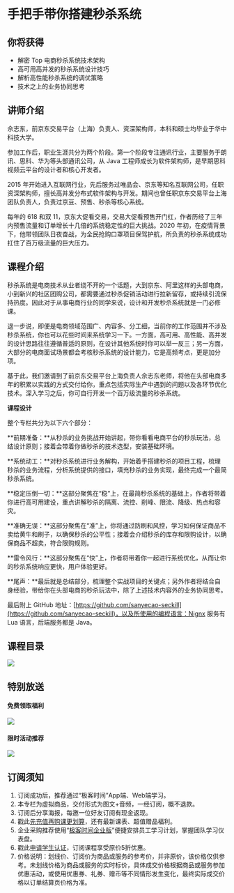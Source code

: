 # 手把手带你搭建秒杀系统

## 你将获得

*   解密 Top 电商秒杀系统技术架构
*   高可用高并发的秒杀系统设计技巧
*   解析高性能秒杀系统的调优策略
*   技术之上的业务协同思考

  

## 讲师介绍

佘志东，前京东交易平台（上海）负责人、资深架构师，本科和硕士均毕业于华中科技大学。

参加工作后，职业生涯共分为两个阶段。第一个阶段专注通讯行业，主要服务于朗讯、思科、华为等头部通讯公司，从 Java 工程师成长为软件架构师，是早期思科视频云平台的设计者和核心开发者。

2015 年开始进入互联网行业，先后服务过唯品会、京东等知名互联网公司，任职资深架构师，擅长高并发分布式软件架构与开发。期间也曾任职京东交易平台上海团队负责人，负责过京豆、预售、秒杀等核心系统。

每年的 618 和双 11，京东大促看交易，交易大促看预售开门红，作者历经了三年内预售流量和订单增长十几倍的系统稳定性的巨大挑战。2020 年初，在疫情背景下，他带领团队日夜奋战，为全民抢购口罩项目保驾护航，所负责的秒杀系统成功扛住了百万级流量的巨大压力。

  

## 课程介绍

秒杀系统是电商技术从业者绕不开的一个话题，大到京东、阿里这样的头部电商，小到新兴的社区团购公司，都需要通过秒杀促销活动进行拉新留存，或持续引流保持热度。因此对于从事电商行业的同学来说，设计和开发秒杀系统就是一门必修课。

退一步说，即便是电商领域范围广、内容多、分工细，当前你的工作范围并不涉及秒杀系统，你也可以花些时间来系统学习一下。一方面，高可用、高性能、高并发的设计思路往往遵循普适的原则，在设计其他系统时你可以举一反三；另一方面，大部分的电商面试场景都会考核秒杀系统的设计能力，它是高频考点，更是加分项。

基于此，我们邀请到了前京东交易平台上海负责人佘志东老师，将他在头部电商多年的积累以实践的方式交付给你，重点包括实际生产中遇到的问题以及各环节优化技术。深入学习之后，你可自行开发一个百万级流量的秒杀系统。

**课程设计**

整个专栏共分为以下六个部分：

**前期准备：**从秒杀的业务挑战开始讲起，带你看看电商平台的秒杀玩法，总结设计原则；接着会带着你做秒杀的技术选型，安装基础环境。

**系统动工：**对秒杀系统进行业务解构，开始着手搭建秒杀的项目工程，梳理秒杀的业务流程，分析系统提供的接口，填充秒杀的业务实现，最终完成一个最简秒杀系统。

**稳定压倒一切：**这部分聚焦在“稳”上，在最简秒杀系统的基础上，作者将带着你进行高可用建设，重点讲解秒杀的隔离、流控、削峰、限流、降级、热点和容灾。

**准确无误：**这部分聚焦在“准”上，你将通过防刷和风控，学习如何保证商品不卖给黄牛和刷子，以确保秒杀的公平性；接着会介绍秒杀的库存和限购设计，以确保商品不超卖，符合限购规则。

**雷令风行：**这部分聚焦在“快”上，作者将带着你一起进行系统优化，从而让你的秒杀系统响应更快，用户体验更好。

**尾声：**最后就是总结部分，梳理整个实战项目的关键点；另外作者将结合自身经验，带给你在头部电商的秒杀玩法中，除了上述技术内容外的业务协同思考。

最后附上 GitHub 地址：[https://github.com/sanyecao-seckill](https://github.com/sanyecao-seckill)，以及所使用的编程语言：Nignx 服务有 Lua 语言，后端服务都是 Java。

  

## 课程目录

![](https://static001.geekbang.org/resource/image/db/88/db2ccacd8f8373354fee9ff776bab088.png)

  

## 特别放送

#### 免费领取福利

[![](https://static001.geekbang.org/resource/image/b0/9b/b01d6e3d17b9708b70b81ce043e4e69b.jpg?wh=1035x360)](https://u.geekbang.org/subject/intro/1000861?utm_source=zhuanlanxiangqingye&utm_medium=app&utm_term=appzhuanlanxiangqingye&gk_cus_user_wechat=university)  
  

#### 限时活动推荐

[![](https://static001.geekbang.org/resource/image/67/a0/6720f5d50b4b38abbf867facdef728a0.png?wh=1035x360)](https://shop18793264.m.youzan.com/wscgoods/detail/2fmoej9krasag5p?dc_ps=2913145716543073286.200001)

  

## 订阅须知

1.  订阅成功后，推荐通过“极客时间”App端、Web端学习。
2.  本专栏为虚拟商品，交付形式为图文+音频，一经订阅，概不退款。
3.  订阅后分享海报，每邀一位好友订阅有现金返现。
4.  戳此[先充值再购课更划算](https://shop18793264.m.youzan.com/wscgoods/detail/2fmoej9krasag5p?scan=1&activity=none&from=kdt&qr=directgoods_1541158976&shopAutoEnter=1)，还有最新课表、超值赠品福利。
5.  企业采购推荐使用“[极客时间企业版](https://b.geekbang.org/?utm_source=geektime&utm_medium=columnintro&utm_campaign=newregister&gk_source=2021020901_gkcolumnintro_newregister)”便捷安排员工学习计划，掌握团队学习仪表盘。
6.  戳此[申请学生认证](https://promo.geekbang.org/activity/student-certificate?utm_source=geektime&utm_medium=caidanlan1)，订阅课程享受原价5折优惠。
7.  价格说明：划线价、订阅价为商品或服务的参考价，并非原价，该价格仅供参考。未划线价格为商品或服务的实时标价，具体成交价格根据商品或服务参加优惠活动，或使用优惠券、礼券、赠币等不同情形发生变化，最终实际成交价格以订单结算页价格为准。
